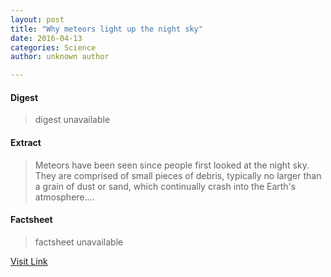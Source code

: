 ```yaml
---
layout: post
title: "Why meteors light up the night sky"
date: 2016-04-13
categories: Science
author: unknown author

---
```



#### Digest
>digest unavailable

#### Extract
>Meteors have been seen since people first looked at the night sky. They are comprised of small pieces of debris, typically no larger than a grain of dust or sand, which continually crash into the Earth's atmosphere....

#### Factsheet
>factsheet unavailable

[Visit Link](http://phys.org/news342690788.html)


